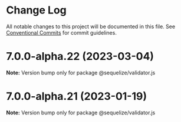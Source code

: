 # Change Log

All notable changes to this project will be documented in this file.
See [Conventional Commits](https://conventionalcommits.org) for commit guidelines.

# 7.0.0-alpha.22 (2023-03-04)

**Note:** Version bump only for package @sequelize/validator.js





# 7.0.0-alpha.21 (2023-01-19)

**Note:** Version bump only for package @sequelize/validator.js
